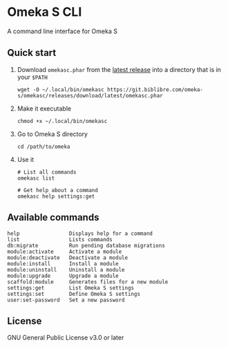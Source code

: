 # Omeka S CLI

A command line interface for Omeka S

## Quick start

1. Download `omekasc.phar` from the
   [latest release](https://git.biblibre.com/omeka-s/omekasc/releases/latest)
   into a directory that is in your `$PATH`

   ```
   wget -O ~/.local/bin/omekasc https://git.biblibre.com/omeka-s/omekasc/releases/download/latest/omekasc.phar
   ```

2. Make it executable

   ```
   chmod +x ~/.local/bin/omekasc
   ```

3. Go to Omeka S directory

   ```
   cd /path/to/omeka
   ```

4. Use it

   ```
   # List all commands
   omekasc list

   # Get help about a command
   omekasc help settings:get
   ```

## Available commands

```
help                Displays help for a command
list                Lists commands
db:migrate          Run pending database migrations
module:activate     Activate a module
module:deactivate   Deactivate a module
module:install      Install a module
module:uninstall    Uninstall a module
module:upgrade      Upgrade a module
scaffold:module     Generates files for a new module
settings:get        List Omeka S settings
settings:set        Define Omeka S settings
user:set-password   Set a new password
```

## License

GNU General Public License v3.0 or later
